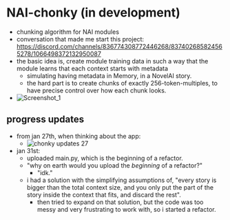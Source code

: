 # NAI-chonky (in development)
- chunking algorithm for NAI modules
- conversation that made me start this project: https://discord.com/channels/836774308772446268/837402685824565278/1066498372132950087
- the basic idea is, create module training data in such a way that the module learns that each context starts with metadata
  + simulating having metadata in Memory, in a NovelAI story.
  + the hard part is to create chunks of exactly 256-token-multiples, to have precise control over how each chunk looks.
- ![Screenshot_1](https://user-images.githubusercontent.com/112716905/214617548-5f6d65e9-fc6e-4a4c-b3f3-4955fe9451fd.png)

## progress updates
- from jan 27th, when thinking about the app:
  + ![chonky updates 27](https://user-images.githubusercontent.com/112716905/214974378-d609e812-058c-4ba7-9a10-e1b920b54c92.png)
- jan 31st:
  + uploaded main.py, which is the beginning of a refactor.
  + "why on earth would you upload the *beginning* of a refactor?"
    - "idk."
  + i had a solution with the simplifying assumptions of, "every story is bigger than the total context size, and you only put the part of the story inside the context that fits, and discard the rest".
    - then tried to expand on that solution, but the code was too messy and very frustrating to work with, so i started a refactor.

